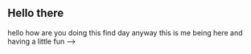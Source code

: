 ## Hello there 

hello how are you doing this find day 
anyway this is me being here and having a little fun 
-->
